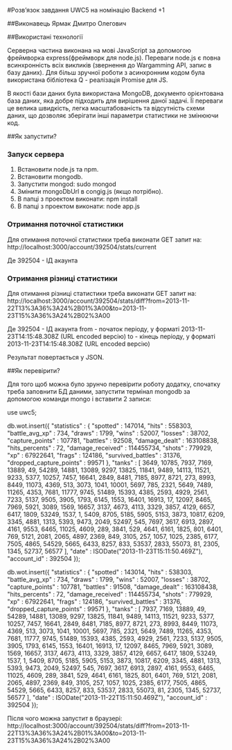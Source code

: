 #Розв’язок завдання UWC5 на номінацію Backend +1

##Виконавець
Ярмак Дмитро Олегович

##Використані технології

Серверна частина виконана на мові JavaScript за допомогою фреймворка express(фреймворк для node.js). Переваги node.js є повна всинхронність всіх викликів (звернення до Wargamming АРІ, запис в базу даних). Для більш зручної роботи з асинхронним кодом була використана бібліотека Q - реалізація Promise для JS.

В якості бази даних була використана MongoDB, документо орієнтована база даних, яка добре підходить для вирішення даної задачі. Її переваги це велика швидкість, легка масштабованість та відсутність схеми даних, що дозволяє зберігати інші параметри статистики не змінюючи код.

##Як запустити?

### Запуск сервера

1. Встановити node.js та npm.
2. Встановити mongodb.
3. Запустити mongod: sudo mongod
4. Змінити mongoDbUrl в congig.js (якщо потрібно).
5. В папці з проектом виконати: npm install
5. В папці з проектом виконати: node app.js

### Отримання поточної статистики

Для отимання поточної статистики треба виконати GET запит на:
http://localhost:3000/account/392504/stats/current

Де 392504 - ІД акаунта

### Отримання різниці статистики

Для отимання різниці статистики треба виконати GET запит на:
http://localhost:3000/account/392504/stats/diff?from=2013-11-22T13%3A36%3A24%2B01%3A00&to=2013-11-23T15%3A36%3A24%2B02%3A00

Де 392504 - ІД акаунта
from - початок періоду, у форматі 2013-11-23T14:15:48.308Z (URL encoded версію)
to - кінець періоду, у форматі 2013-11-23T14:15:48.308Z (URL encoded версію)

Результат повертається у JSON.

##Як перевірити?

Для того щоб можна було зрунчо перевірити роботу додатку, спочатку треба заповнити БД даними, запустити термінал mongodb за допомогою команди mongo і вставити 2 записи:

use uwc5;

db.wot.insert({ "statistics" : { "spotted" : 147014, "hits" : 558303, "battle_avg_xp" : 734, "draws" : 1799, "wins" : 52007, "losses" : 38702, "capture_points" : 107781, "battles" : 92508, "damage_dealt" : 163108838, "hits_percents" : 72, "damage_received" : 114455734, "shots" : 779929, "xp" : 67922641, "frags" : 124186, "survived_battles" : 31376, "dropped_capture_points" : 99571 }, "tanks" : [  3649,   10785,  7937,   7169,   13889, 49,  54289,  14881,  13089,  9297,   13825,  11841,  9489,   14113, 11521,   9233,   5377,   10257,  7457,   16641,  2849,   8481,   7185, 8977,   8721,   273,  8993,   8449,   11073,  4369,   513,  3073, 1041,   10001,  5697,   785,  2321,   5649,   7489,   11265,  4353, 7681,   11777,  9745,   51489,  15393,  4385,   2593,   4929,   2561, 7233,   5137,   9505,   3905,   1793,   6145,   1553,   16401,  16913, 17,  12097,  8465,   7969,   5921,   3089,   1569,   16657,  3137, 4673,   4113,   3329,   3857,   4129,   6657,   6417,   1809,   53249, 1537,  1,  5409,   8705,   5185,   5905,   5153,   3873,   10817, 6209,  3345,   4881,   1313,   5393,   9473,   2049,   52497,  545,  7697,   3617,   6913,   2897,   4161,   9553,   6465,   11025,  4609, 289,  3841,   529,  4641,   6161,   1825,   801,  6401,   769,  5121,   2081,   2065,   4897,   2369,   849,  3105,   257,  1057, 1025,   2385,   6177,   7505,   4865,   54529,  5665,   6433,   8257, 833,  53537,  2833,   55073,  81,   2305,   1345,   52737,  56577 ], "date" : ISODate("2013-11-23T15:11:50.469Z"), "account_id" : 392504 });

db.wot.insert({ "statistics" : { "spotted" : 143014, "hits" : 538303, "battle_avg_xp" : 734, "draws" : 1799, "wins" : 52007, "losses" : 38702, "capture_points" : 107781, "battles" : 91508, "damage_dealt" : 163108438, "hits_percents" : 72, "damage_received" : 114455734, "shots" : 779929, "xp" : 67922641, "frags" : 124186, "survived_battles" : 31376, "dropped_capture_points" : 99571 }, "tanks" : [ 7937,   7169,   13889, 49,  54289,  14881,  13089,  9297,   13825,  11841,  9489,   14113, 11521,   9233,   5377,   10257,  7457,   16641,  2849,   8481,   7185, 8977,   8721,   273,  8993,   8449,   11073,  4369,   513,  3073, 1041,   10001,  5697,   785,  2321,   5649,   7489,   11265,  4353, 7681,   11777,  9745,   51489,  15393,  4385,   2593,   4929,   2561, 7233,   5137,   9505,   3905,   1793,   6145,   1553,   16401,  16913, 17,  12097,  8465,   7969,   5921,   3089,   1569,   16657,  3137, 4673,   4113,   3329,   3857,   4129,   6657,   6417,   1809,   53249, 1537,  1,  5409,   8705,   5185,   5905,   5153,   3873,   10817, 6209,  3345,   4881,   1313,   5393,   9473,   2049,   52497,  545,  7697,   3617,   6913,   2897,   4161,   9553,   6465,   11025,  4609, 289,  3841,   529,  4641,   6161,   1825,   801,  6401,   769,  5121,   2081,   2065,   4897,   2369,   849,  3105,   257,  1057, 1025,   2385,   6177,   7505,   4865,   54529,  5665,   6433,   8257, 833,  53537,  2833,   55073,  81,   2305,   1345,   52737,  56577 ], "date" : ISODate("2013-11-22T15:11:50.469Z"), "account_id" : 392504 });


Після чого можна запустит в браузері:
http://localhost:3000/account/392504/stats/diff?from=2013-11-22T13%3A36%3A24%2B01%3A00&to=2013-11-23T15%3A36%3A24%2B02%3A00
